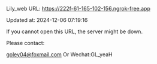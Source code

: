 Lily_web URL: https://222f-61-165-102-156.ngrok-free.app

Updated at: 2024-12-06 07:19:16

If you cannot open this URL, the server might be down.

Please contact: 

goley04@foxmail.com Or Wechat:GL_yeaH
